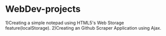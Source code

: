 # WebDev-projects #
1)Creating a simple notepad using HTML5's Web Storage feature(localStorage).
2)Creating an Github Scraper Application using Ajax.

